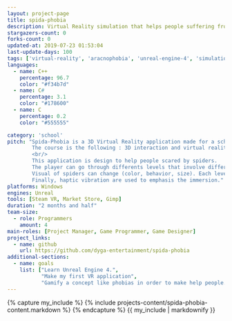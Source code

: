 ```yaml
---
layout: project-page
title: spida-phobia
description: Virtual Reality simulation that helps people suffering from arachnophobia.
stargazers-count: 0
forks-count: 0
updated-at: 2019-07-23 01:53:04
last-update-days: 100
tags: ['virtual-reality', 'aracnophobia', 'unreal-engine-4', 'simulation']
languages: 
  - name: C++
    percentage: 96.7
    color: "#f34b7d"
  - name: C#
    percentage: 3.1
    color: "#178600"
  - name: C
    percentage: 0.2
    color: "#555555"

category: 'school'
pitch: "Spida-Phobia is a 3D Virtual Reality application made for a school project at the Université du Québec à Chicoutimi (UQAC).
        The course is the following : 3D interaction and virtual reality (8INF849).
        <br/>
        This application is design to help people scared by spiders.
        The player can go through differents levels that involve different type of spiders.
        Visual of spiders can change (color, behavior, size). Each level contains a unique environment.
        Finally, haptic vibration are used to emphasis the immersion."
platforms: Windows
engines: Unreal
tools: [Steam VR, Market Store, Gimp]
duration: "2 months and half"
team-size:
  - role: Programmers
    amount: 4
main-roles: [Project Manager, Game Programmer, Game Designer]
project_links:
  - name: github
    url: https://github.com/dyga-entertainment/spida-phobia
additional-sections:
  - name: goals
    list: ["Learn Unreal Engine 4.",
           "Make my first VR application",
           "Gamify a concept like phobias in order to make help people."]
---
```

<!---
Gregoire Boiron <gregoire.boiron@gmail.com>
Copyright (c) 2018-2019 Gregoire Boiron  All Rights Reserved.
--->

{% capture my_include %}
{% include projects-content/spida-phobia-content.markdown %}
{% endcapture %}
{{ my_include | markdownify }}
